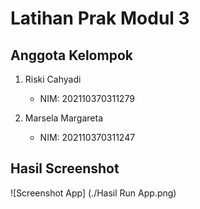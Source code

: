 # Latihan Prak Modul 3

## Anggota Kelompok
1. Riski Cahyadi
   - NIM: 202110370311279

2. Marsela Margareta
   - NIM: 202110370311247

## Hasil Screenshot

![Screenshot App]
(./Hasil Run App.png)
